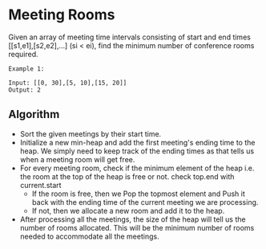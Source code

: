 # Meeting Rooms
Given an array of meeting time intervals consisting of start and end times [[s1,e1],[s2,e2],...] (si < ei), find the minimum number of conference rooms required.
```
Example 1:

Input: [[0, 30],[5, 10],[15, 20]]
Output: 2
```
## Algorithm

* Sort the given meetings by their start time.
* Initialize a new min-heap and add the first meeting's ending time to the heap. We simply need to keep track of the ending times as that tells us when a meeting room will get free.
* For every meeting room, check if the minimum element of the heap i.e. the room at the top of the heap is free or not. check top.end with current.start
  * If the room is free, then we Pop the topmost element and Push it back with the ending time of the current meeting we are processing.
  * If not, then we allocate a new room and add it to the heap.
* After processing all the meetings, the size of the heap will tell us the number of rooms allocated. This will be the minimum number of rooms needed to accommodate all the meetings.
